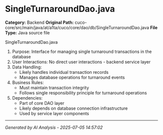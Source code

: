 # SingleTurnaroundDao.java

**Category:** Backend
**Original Path:** cuco-core/src/main/java/at/a1ta/cuco/core/dao/db/SingleTurnaroundDao.java
**File Type:** Java source file

SingleTurnaroundDao.java
1. Purpose: Interface for managing single turnaround transactions in the database
2. User Interactions: No direct user interactions - backend service layer
3. Data Handling:
   - Likely handles individual transaction records
   - Manages database operations for turnaround events
4. Business Rules:
   - Must maintain transaction integrity
   - Follows single responsibility principle for turnaround operations
5. Dependencies:
   - Part of core DAO layer
   - Likely depends on database connection infrastructure
   - Used by service layer components

---
*Generated by AI Analysis - 2025-07-05 14:57:02*
